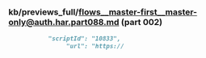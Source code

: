 ### kb/previews_full/flows__master-first__master-only@auth.har.part088.md (part 002)

```md
           "scriptId": "10833",
                "url": "https://
```

```
